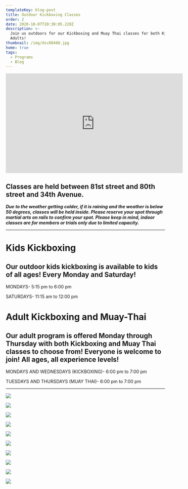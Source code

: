 ```yaml
---
templateKey: blog-post
title: Outdoor Kickboxing Classes
order: 2
date: 2020-10-07T20:30:05.220Z
description: >-
  Join us outdoors for our Kickboxing and Muay Thai classes for both Kids and
  Adults!
thumbnail: /img/dsc08488.jpg
home: true
tags:
  - Programs
  - Blog
---
```

<iframe width="560" height="315" src="https://www.youtube.com/embed/L9bfctgqOtI" frameborder="0" allow="accelerometer; autoplay; clipboard-write; encrypted-media; gyroscope; picture-in-picture" allowfullscreen></iframe>

## Classes are held between 81st street and 80th street and 34th Avenue.

_**Due to the weather getting colder, if it is raining and the weather is below 50 degrees, classes will be held inside. Please reserve your spot through martial arts on rails to confirm your spot. Please keep in mind, indoor classes are for members or trials only due to limited capacity.**_ 

- - -

# Kids Kickboxing

## Our outdoor kids kickboxing is available to kids of all ages! Every Monday and Saturday!

MONDAYS- 5:15 pm to 6:00 pm

SATURDAYS- 11:15 am to 12:00 pm

# Adult Kickboxing and Muay-Thai

## Our adult program is offered Monday through Thursday with both Kickboxing and Muay Thai classes to choose from! Everyone is welcome to join! All ages, all experience levels!

MONDAYS AND WEDNESDAYS (KICKBOXING)- 6:00 pm to 7:00 pm

TUESDAYS AND THURSDAYS (MUAY THAI)- 6:00 pm to 7:00 pm

- - -

![](/img/dsc08802.jpg)

![](/img/dsc08151.jpg)

![](/img/img_5802.jpg)

![](/img/dsc08761.jpg)

![](/img/dsc08890.jpg)

![](/img/dsc08199.jpg)

![](/img/dsc08676.jpg)

![](/img/dsc08591.jpg)

![](/img/dsc08814.jpg)

![](/img/dsc08770.jpg)
